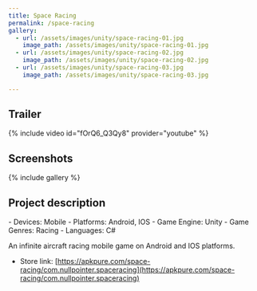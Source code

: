 ```yaml
---
title: Space Racing
permalink: /space-racing
gallery:
  - url: /assets/images/unity/space-racing-01.jpg
    image_path: /assets/images/unity/space-racing-01.jpg
  - url: /assets/images/unity/space-racing-02.jpg
    image_path: /assets/images/unity/space-racing-02.jpg
  - url: /assets/images/unity/space-racing-03.jpg
    image_path: /assets/images/unity/space-racing-03.jpg

---
```

<h2>Trailer</h2>
{% include video id="fOrQ6_Q3Qy8" provider="youtube" %}

<h2>Screenshots</h2>
{% include gallery %}

<h2>Project description</h2>
- Devices: Mobile
- Platforms: Android, IOS
- Game Engine: Unity
- Game Genres: Racing
- Languages: C#

An infinite aircraft racing mobile game on Android and IOS platforms.
- Store link: [https://apkpure.com/space-racing/com.nullpointer.spaceracing](https://apkpure.com/space-racing/com.nullpointer.spaceracing)



